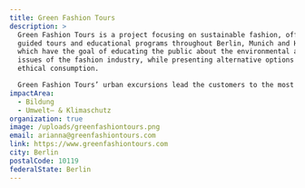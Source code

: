 ```yaml
---
title: Green Fashion Tours
description: >
  Green Fashion Tours is a project focusing on sustainable fashion, offering
  guided tours and educational programs throughout Berlin, Munich and Hamburg
  which have the goal of educating the public about the environmental and social
  issues of the fashion industry, while presenting alternative options for an
  ethical consumption.

  Green Fashion Tours’ urban excursions lead the customers to the most exciting sustainable fashion spots, discovering hidden gems and showing the behind the scenes of eco-friendly businesses and the stories of their creators.
impactArea:
  - Bildung
  - Umwelt– & Klimaschutz
organization: true
image: /uploads/greenfashiontours.png
email: arianna@greenfashiontours.com
link: https://www.greenfashiontours.com
city: Berlin
postalCode: 10119
federalState: Berlin
---
```


